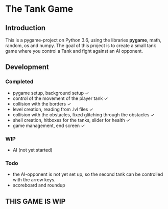 # The Tank Game

## Introduction
This is a pygame-project on Python 3.6, using the libraries **pygame**, math, random, os and numpy.
The goal of this project is to create a small tank game where you control a Tank and fight against an AI opponent.

## Development

### Completed
- pygame setup, background setup ✓
- control of the movement of the player tank ✓
- collision with the borders ✓
- level creation, reading from .lvl files ✓
- collision with the obstacles, fixed glitching through the obstacles ✓
- shell creation, hitboxes for the tanks, slider for health ✓
- game management, end screen ✓

### WIP
- AI (not yet started)

### Todo
- the AI-opponent is not yet set up, so the second tank can be controlled with the arrow keys.
- scoreboard and roundup

## THIS GAME IS WIP